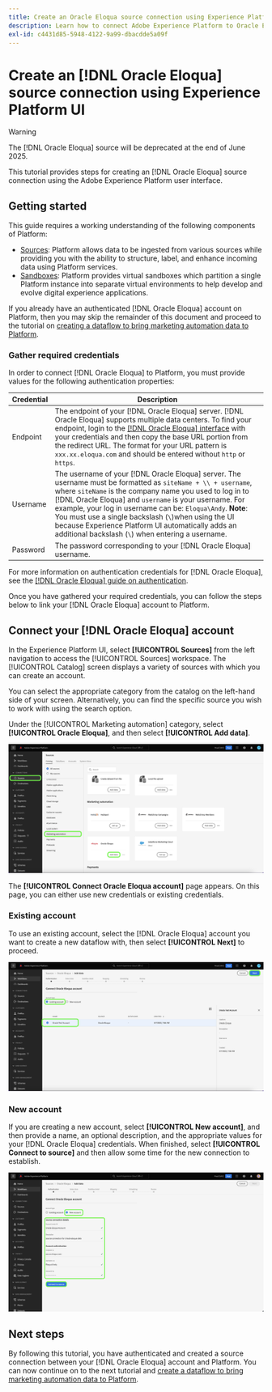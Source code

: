```yaml
---
title: Create an Oracle Eloqua source connection using Experience Platform UI
description: Learn how to connect Adobe Experience Platform to Oracle Eloqua using Experience Platform UI.
exl-id: c4431d85-5948-4122-9a99-dbacdde5a09f
---
```

# Create an [!DNL Oracle Eloqua] source connection using Experience Platform UI

>[!WARNING]
>
>The [!DNL Oracle Eloqua] source will be deprecated at the end of June 2025.

This tutorial provides steps for creating an [!DNL Oracle Eloqua] source connection using the Adobe Experience Platform user interface.

## Getting started

This guide requires a working understanding of the following components of Platform:

* [Sources](../../../../home.md): Platform allows data to be ingested from various sources while providing you with the ability to structure, label, and enhance incoming data using Platform services.
* [Sandboxes](../../../../../sandboxes/home.md): Platform provides virtual sandboxes which partition a single Platform instance into separate virtual environments to help develop and evolve digital experience applications.

If you already have an authenticated [!DNL Oracle Eloqua] account on Platform, then you may skip the remainder of this document and proceed to the tutorial on [creating a dataflow to bring marketing automation data to Platform](../../dataflow/marketing-automation.md).

### Gather required credentials

In order to connect [!DNL Oracle Eloqua] to Platform, you must provide values for the following authentication properties:

| Credential | Description |
| --- | --- |
| Endpoint | The endpoint of your [!DNL Oracle Eloqua] server. [!DNL Oracle Eloqua] supports multiple data centers. To find your endpoint, login to the [[!DNL Oracle Eloqua] interface](https://login.eloqua.com) with your credentials and then copy the base URL portion from the redirect URL. The format for your URL pattern is `xxx.xx.eloqua.com` and should be entered without `http` or `https`. |
| Username | The username of your [!DNL Oracle Eloqua] server. The username must be formatted as `siteName + \\ + username`, where `siteName` is the company name you used to log in to [!DNL Oracle Eloqua] and `username` is your username. For example, your log in username can be: `Eloqua\Andy`. **Note**: You must use a single backslash (`\`)when using the UI because Experience Platform UI automatically adds an additional backslash (`\`) when entering a username. |
| Password | The password corresponding to your [!DNL Oracle Eloqua] username. |

For more information on authentication credentials for [!DNL Oracle Eloqua], see the [[!DNL Oracle Eloqua] guide on authentication](https://docs.oracle.com/en/cloud/saas/marketing/eloqua-rest-api/Authentication_Basic.html).

Once you have gathered your required credentials, you can follow the steps below to link your [!DNL Oracle Eloqua] account to Platform.

## Connect your [!DNL Oracle Eloqua] account

In the Experience Platform UI, select **[!UICONTROL Sources]** from the left navigation to access the [!UICONTROL Sources] workspace. The [!UICONTROL Catalog] screen displays a variety of sources with which you can create an account.

You can select the appropriate category from the catalog on the left-hand side of your screen. Alternatively, you can find the specific source you wish to work with using the search option.

Under the [!UICONTROL Marketing automation] category, select **[!UICONTROL Oracle Eloqua]**, and then select **[!UICONTROL Add data]**.

![catalog](../../../../images/tutorials/create/oracle-eloqua/catalog.png)

The **[!UICONTROL Connect Oracle Eloqua account]** page appears. On this page, you can either use new credentials or existing credentials.

### Existing account

To use an existing account, select the [!DNL Oracle Eloqua] account you want to create a new dataflow with, then select **[!UICONTROL Next]** to proceed.

![existing](../../../../images/tutorials/create/oracle-eloqua/existing.png)

### New account

If you are creating a new account, select **[!UICONTROL New account]**, and then provide a name, an optional description, and the appropriate values for your [!DNL Oracle Eloqua] credentials. When finished, select **[!UICONTROL Connect to source]** and then allow some time for the new connection to establish.

![new](../../../../images/tutorials/create/oracle-eloqua/new.png)

## Next steps

By following this tutorial, you have authenticated and created a source connection between your [!DNL Oracle Eloqua] account and Platform. You can now continue on to the next tutorial and [create a dataflow to bring marketing automation data to Platform](../../dataflow/marketing-automation.md).
